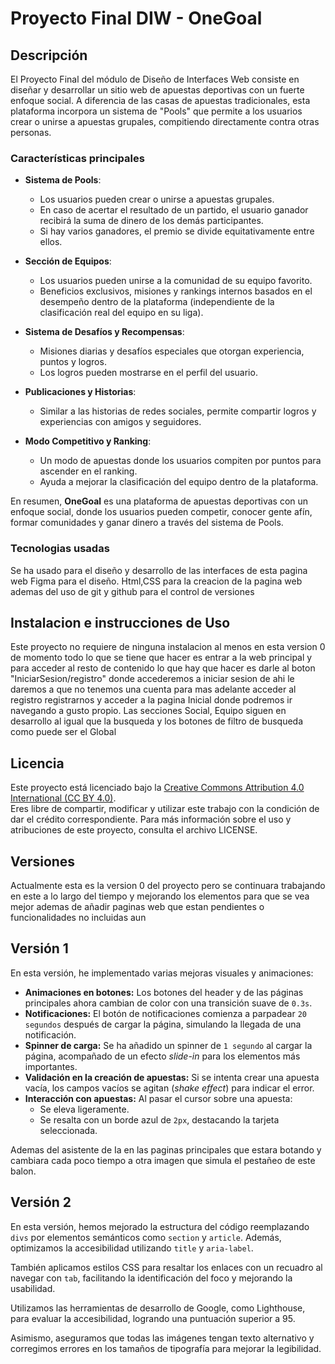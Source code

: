 # Proyecto Final DIW - OneGoal

## Descripción
El Proyecto Final del módulo de Diseño de Interfaces Web consiste en diseñar y desarrollar un sitio web de apuestas deportivas con un fuerte enfoque social. A diferencia de las casas de apuestas tradicionales, esta plataforma incorpora un sistema de "Pools" que permite a los usuarios crear o unirse a apuestas grupales, compitiendo directamente contra otras personas.

### Características principales

- **Sistema de Pools**: 
  - Los usuarios pueden crear o unirse a apuestas grupales.
  - En caso de acertar el resultado de un partido, el usuario ganador recibirá la suma de dinero de los demás participantes.
  - Si hay varios ganadores, el premio se divide equitativamente entre ellos.

- **Sección de Equipos**:
  - Los usuarios pueden unirse a la comunidad de su equipo favorito.
  - Beneficios exclusivos, misiones y rankings internos basados en el desempeño dentro de la plataforma (independiente de la clasificación real del equipo en su liga).

- **Sistema de Desafíos y Recompensas**:
  - Misiones diarias y desafíos especiales que otorgan experiencia, puntos y logros.
  - Los logros pueden mostrarse en el perfil del usuario.

- **Publicaciones y Historias**:
  - Similar a las historias de redes sociales, permite compartir logros y experiencias con amigos y seguidores.

- **Modo Competitivo y Ranking**:
  - Un modo de apuestas donde los usuarios compiten por puntos para ascender en el ranking.
  - Ayuda a mejorar la clasificación del equipo dentro de la plataforma.

En resumen, **OneGoal** es una plataforma de apuestas deportivas con un enfoque social, donde los usuarios pueden competir, conocer gente afín, formar comunidades y ganar dinero a través del sistema de Pools.
### Tecnologias usadas
Se ha usado para el diseño y desarrollo de las interfaces de esta pagina web Figma para el diseño.
Html,CSS para la creacion de la pagina web ademas del uso de git y github para el control de versiones

## Instalacion e instrucciones de Uso
Este proyecto no requiere de ninguna instalacion al menos en esta version 0 de momento todo lo que se tiene que hacer es entrar a la web principal y para acceder al resto de contenido lo que hay que hacer es darle al boton "IniciarSesion/registro" donde accederemos a iniciar sesion de ahi le daremos a que no tenemos una cuenta para mas adelante acceder al registro registrarnos y acceder a la pagina Inicial donde podremos ir navegando a gusto propio. Las secciones Social, Equipo siguen en desarrollo al igual que la busqueda y los botones de filtro de busqueda como puede ser el Global

## Licencia

Este proyecto está licenciado bajo la [Creative Commons Attribution 4.0 International (CC BY 4.0)](https://creativecommons.org/licenses/by/4.0/).  
Eres libre de compartir, modificar y utilizar este trabajo con la condición de dar el crédito correspondiente.
Para más información sobre el uso y atribuciones de este proyecto, consulta el archivo LICENSE.

## Versiones
Actualmente esta es la version 0 del proyecto pero se continuara trabajando en este a lo largo del tiempo y mejorando los elementos para que se vea mejor ademas de añadir paginas web que estan pendientes o funcionalidades no incluidas aun
## Versión 1

En esta versión, he implementado varias mejoras visuales y animaciones:

- **Animaciones en botones:** Los botones del header y de las páginas principales ahora cambian de color con una transición suave de `0.3s`.
- **Notificaciones:** El botón de notificaciones comienza a parpadear `20 segundos` después de cargar la página, simulando la llegada de una notificación.
- **Spinner de carga:** Se ha añadido un spinner de `1 segundo` al cargar la página, acompañado de un efecto *slide-in* para los elementos más importantes.
- **Validación en la creación de apuestas:** Si se intenta crear una apuesta vacía, los campos vacíos se agitan (*shake effect*) para indicar el error.
- **Interacción con apuestas:** Al pasar el cursor sobre una apuesta:
  - Se eleva ligeramente.
  - Se resalta con un borde azul de `2px`, destacando la tarjeta seleccionada.

Ademas del asistente de Ia en las paginas principales que estara botando y cambiara cada poco tiempo a otra imagen que simula el pestañeo de este balon.

## Versión 2  

En esta versión, hemos mejorado la estructura del código reemplazando `divs` por elementos semánticos como `section` y `article`. Además, optimizamos la accesibilidad utilizando `title` y `aria-label`.  

También aplicamos estilos CSS para resaltar los enlaces con un recuadro al navegar con `tab`, facilitando la identificación del foco y mejorando la usabilidad.  

Utilizamos las herramientas de desarrollo de Google, como Lighthouse, para evaluar la accesibilidad, logrando una puntuación superior a 95.  

Asimismo, aseguramos que todas las imágenes tengan texto alternativo y corregimos errores en los tamaños de tipografía para mejorar la legibilidad.
